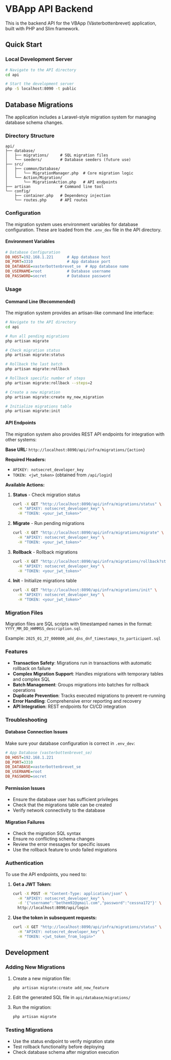 # VBApp API Backend

This is the backend API for the VBApp (Västerbottenbrevet) application, built with PHP and Slim framework.

## Quick Start

### Local Development Server
```bash
# Navigate to the API directory
cd api

# Start the development server
php -S localhost:8090 -t public
```

## Database Migrations

The application includes a Laravel-style migration system for managing database schema changes.

### Directory Structure
```
api/
├── database/
│   ├── migrations/     # SQL migration files
│   └── seeders/        # Database seeders (future use)
├── src/
│   ├── common/Database/
│   │   └── MigrationManager.php  # Core migration logic
│   └── Action/Migration/
│       └── MigrationAction.php   # API endpoints
├── artisan             # Command line tool
└── config/
    ├── container.php   # Dependency injection
    └── routes.php      # API routes
```

### Configuration

The migration system uses environment variables for database configuration. These are loaded from the `.env_dev` file in the API directory.

#### Environment Variables
```ini
# Database Configuration
DB_HOST=192.168.1.221      # App database host
DB_PORT=3310               # App database port
DB_DATABASE=vasterbottenbrevet_se  # App database name
DB_USERNAME=root           # Database username
DB_PASSWORD=secret         # Database password
```

### Usage

#### Command Line (Recommended)

The migration system provides an artisan-like command line interface:

```bash
# Navigate to the API directory
cd api

# Run all pending migrations
php artisan migrate

# Check migration status
php artisan migrate:status

# Rollback the last batch
php artisan migrate:rollback

# Rollback specific number of steps
php artisan migrate:rollback --steps=2

# Create a new migration
php artisan migrate:create my_new_migration

# Initialize migrations table
php artisan migrate:init
```

#### API Endpoints

The migration system also provides REST API endpoints for integration with other systems:

**Base URL:** `http://localhost:8090/api/infra/migrations/{action}`

**Required Headers:**
- `APIKEY: notsecret_developer_key`
- `TOKEN: <jwt_token>` (obtained from `/api/login`)

**Available Actions:**

1. **Status** - Check migration status
   ```bash
   curl -X GET "http://localhost:8090/api/infra/migrations/status" \
     -H "APIKEY: notsecret_developer_key" \
     -H "TOKEN: <your_jwt_token>"
   ```

2. **Migrate** - Run pending migrations
   ```bash
   curl -X GET "http://localhost:8090/api/infra/migrations/migrate" \
     -H "APIKEY: notsecret_developer_key" \
     -H "TOKEN: <your_jwt_token>"
   ```

3. **Rollback** - Rollback migrations
   ```bash
   curl -X GET "http://localhost:8090/api/infra/migrations/rollback?steps=1" \
     -H "APIKEY: notsecret_developer_key" \
     -H "TOKEN: <your_jwt_token>"
   ```

4. **Init** - Initialize migrations table
   ```bash
   curl -X GET "http://localhost:8090/api/infra/migrations/init" \
     -H "APIKEY: notsecret_developer_key" \
     -H "TOKEN: <your_jwt_token>"
   ```

### Migration Files

Migration files are SQL scripts with timestamped names in the format: `YYYY_MM_DD_HHMMSS_description.sql`

Example: `2025_01_27_000000_add_dns_dnf_timestamps_to_participant.sql`

### Features

- **Transaction Safety**: Migrations run in transactions with automatic rollback on failure
- **Complex Migration Support**: Handles migrations with temporary tables and complex SQL
- **Batch Management**: Groups migrations into batches for rollback operations
- **Duplicate Prevention**: Tracks executed migrations to prevent re-running
- **Error Handling**: Comprehensive error reporting and recovery
- **API Integration**: REST endpoints for CI/CD integration

### Troubleshooting

#### Database Connection Issues

Make sure your database configuration is correct in `.env_dev`:

```ini
# App Database (vasterbottenbrevet_se)
DB_HOST=192.168.1.221
DB_PORT=3310
DB_DATABASE=vasterbottenbrevet_se
DB_USERNAME=root
DB_PASSWORD=secret
```

#### Permission Issues

- Ensure the database user has sufficient privileges
- Check that the migrations table can be created
- Verify network connectivity to the database

#### Migration Failures

- Check the migration SQL syntax
- Ensure no conflicting schema changes
- Review the error messages for specific issues
- Use the rollback feature to undo failed migrations

### Authentication

To use the API endpoints, you need to:

1. **Get a JWT Token:**
   ```bash
   curl -X POST -H "Content-Type: application/json" \
     -H "APIKEY: notsecret_developer_key" \
     -d '{"username":"bethem92@gmail.com","password":"cessna172"}' \
     http://localhost:8090/api/login
   ```

2. **Use the token in subsequent requests:**
   ```bash
   curl -X GET "http://localhost:8090/api/infra/migrations/status" \
     -H "APIKEY: notsecret_developer_key" \
     -H "TOKEN: <jwt_token_from_login>"
   ```

## Development

### Adding New Migrations

1. Create a new migration file:
   ```bash
   php artisan migrate:create add_new_feature
   ```

2. Edit the generated SQL file in `api/database/migrations/`

3. Run the migration:
   ```bash
   php artisan migrate
   ```

### Testing Migrations

- Use the status endpoint to verify migration state
- Test rollback functionality before deploying
- Check database schema after migration execution